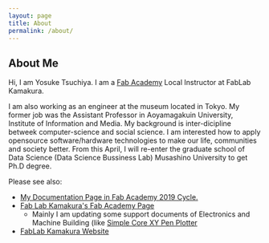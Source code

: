 ```yaml
---
layout: page
title: About
permalink: /about/
---
```


## About Me

Hi, I am Yosuke Tsuchiya. I am a [Fab Academy](https://fabacademy.org/2022/) Local Instructor at FabLab Kamakura.

I am also working as an engineer at the museum located in Tokyo. My former job was the Assistant Professor in Aoyamagakuin University, Institute of Information and Media. My background is inter-dicipline betweek computer-science and social science. I am interested how to apply opensource software/hardware technologies to make our life, communities and society better. From this April, I will re-enter the graduate school of Data Science (Data Science Bussiness Lab) Musashino University to get Ph.D degree.

Please see also:

- [My Documentation Page in Fab Academy 2019 Cycle.](https://fabacademy.org/2019/labs/kamakura/students/tsuchiya-yosuke/)
- [Fab Lab Kamakura's Fab Academy Page](http://fablabkamakura.fabcloud.io/FabAcademy/)
    - Mainly I am updating some support documents of Electronics and Machine Building (like [Simple Core XY Pen Plotter](http://fablabkamakura.fabcloud.io/FabAcademy/support-documents/SimpleCoreXYPenPlotter/)
- [FabLab Kamakura Website](https://www.fablabkamakura.com)








